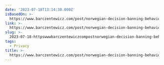 ```yaml
---
date: '2023-07-18T13:14:30.000Z'
isBasedOn: >-
  https://www.barczentewicz.com/post/norwegian-decision-banning-behavioural-advertising-on-facebook-and-instagram/
link: >-
  https://www.barczentewicz.com/post/norwegian-decision-banning-behavioural-advertising-on-facebook-and-instagram/
slug: >-
  2023-07-18-httpswwwbarczentewiczcompostnorwegian-decision-banning-behavioural-advertising-on-facebook-and-instagram
tags:
  - Privacy
title: >-
  https://www.barczentewicz.com/post/norwegian-decision-banning-behavioural-advertising-on-facebook-and-instagram/
---
```


